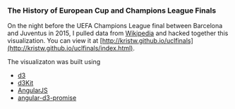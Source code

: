### The History of European Cup and Champions League Finals

On the night before the UEFA Champions League final between Barcelona and Juventus in 2015, I pulled data from [Wikipedia](http://en.wikipedia.org/wiki/List_of_European_Cup_and_UEFA_Champions_League_finals) and hacked together this visualization. You can view it at [http://kristw.github.io/uclfinals](http://kristw.github.io/uclfinals/index.html).

The visualizaton was built using

* [d3](https://github.com/mbostock/d3)
* [d3Kit](https://github.com/twitter/d3Kit)
* [AngularJS](https://github.com/angular/angular.js)
* [angular-d3-promise](https://github.com/kristw/angular-d3-promise)